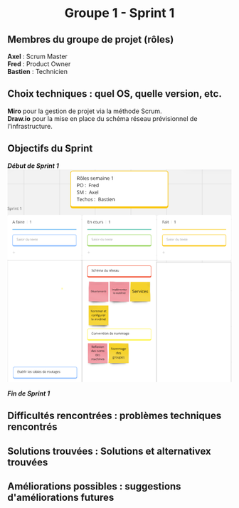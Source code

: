 <div align="center"><H1> Groupe 1 - Sprint 1 </H1></div>

## Membres du groupe de projet (rôles)

**Axel** :  Scrum Master  
**Fred** :  Product Owner  
**Bastien** : Technicien  

## Choix techniques : quel OS, quelle version, etc.

**Miro** pour la gestion de projet via la méthode Scrum.  
**Draw.io** pour la mise en place du schéma réseau prévisionnel de l'infrastructure.

## Objectifs du Sprint

_**Début de Sprint 1**_
![chrome_wclpA8QQf3.png](https://github.com/WildCodeSchool/TSSR-ANGOU-P3-G1/blob/main/SCREENS-PAR-SPRINT/SCREENS-SPRINT1/chrome_wclpA8QQf3.png)

_**Fin de Sprint 1**_
![]()

## Difficultés rencontrées : problèmes techniques rencontrés



## Solutions trouvées : Solutions et alternativex trouvées



## Améliorations possibles : suggestions d'améliorations futures


